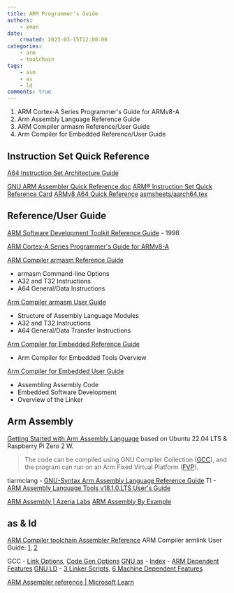 ```yaml
---
title: ARM Programmer's Guide
authors:
    - xman
date:
    created: 2023-03-15T12:00:00
categories:
    - arm
    - toolchain
tags:
    - asm
    - as
    - ld
comments: true
---
```


1. ARM Cortex-A Series Programmer's Guide for ARMv8-A
2. Arm Assembly Language Reference Guide
3. ARM Compiler armasm Reference/User Guide
4. Arm Compiler for Embedded Reference/User Guide

<!-- more -->

## Instruction Set Quick Reference

[A64 Instruction Set Architecture Guide](https://developer.arm.com/documentation/102374/latest/)

[GNU ARM Assembler Quick Reference.doc](https://www.ic.unicamp.br/~celio/mc404-2014/docs/gnu-arm-directives.pdf)
[ARM® Instruction Set Quick Reference Card](https://pages.cs.wisc.edu/~markhill/restricted/arm_isa_quick_reference.pdf)
[ARMv8 A64 Quick Reference](https://courses.cs.washington.edu/courses/cse469/19wi/arm64.pdf)
[asmsheets/aarch64.tex](https://github.com/flynd/asmsheets/blob/master/aarch64.tex)

## Reference/User Guide

[ARM Software Development Toolkit Reference Guide](https://developer.arm.com/documentation/dui0041/latest) - 1998

[ARM Cortex-A Series Programmer's Guide for ARMv8-A](https://developer.arm.com/documentation/den0024/latest)

[ARM Compiler armasm Reference Guide](https://developer.arm.com/documentation/dui0802/latest)

- armasm Command-line Options
- A32 and T32 Instructions
- A64 General/Data Instructions

[Arm Compiler armasm User Guide](https://developer.arm.com/documentation/dui0801/latest)

- Structure of Assembly Language Modules
- A32 and T32 Instructions
- A64 General/Data Transfer Instructions

[Arm Compiler for Embedded Reference Guide](https://developer.arm.com/documentation/101754/0622)

- Arm Compiler for Embedded Tools Overview

[Arm Compiler for Embedded User Guide](https://developer.arm.com/documentation/100748/0622?lang=en)

- Assembling Assembly Code
- Embedded Software Development
- Overview of the Linker

## Arm Assembly

[Getting Started with Arm Assembly Language](https://developer.arm.com/documentation/107829/0200) based on Ubuntu 22.04 LTS & Raspberry Pi Zero 2 W.

> The code can be compiled using GNU Compiler Collection ([GCC](https://gcc.gnu.org/)), and the program can run on an Arm Fixed Virtual Platform ([FVP](https://developer.arm.com/Tools%20and%20Software/Fixed%20Virtual%20Platforms)).

tiarmclang - [GNU-Syntax Arm Assembly Language Reference Guide](https://software-dl.ti.com/codegen/docs/tiarmclang/compiler_tools_user_guide/gnu_syntax_arm_asm_language/index.html)
TI - [ARM Assembly Language Tools v18.1.0.LTS User's Guide](https://downloads.ti.com/docs/esd/SPNU118U/)

[ARM Assembly | Azeria Labs](https://azeria-labs.com/writing-arm-assembly-part-1/)
[ARM Assembly By Example](https://armasm.com/)

## as & ld

[ARM Compiler toolchain Assembler Reference](https://developer.arm.com/documentation/dui0489/latest)
ARM Compiler armlink User Guide: [1](https://developer.arm.com/documentation/dui0474/latest), [2](https://developer.arm.com/documentation/dui0803/latest)

GCC - [Link Options](https://gcc.gnu.org/onlinedocs/gcc/Link-Options.html), [Code Gen Options](https://gcc.gnu.org/onlinedocs/gcc/Code-Gen-Options.html)
[GNU as](https://sourceware.org/binutils/docs/as/index.html) - [Index](https://sourceware.org/binutils/docs/as/AS-Index.html) - [ARM Dependent Features](https://sourceware.org/binutils/docs/as/ARM_002dDependent.html#ARM_002dDependent)
[GNU LD](https://sourceware.org/binutils/docs/ld/index.html) - [3 Linker Scripts](https://sourceware.org/binutils/docs/ld/Scripts.html), [6 Machine Dependent Features](https://sourceware.org/binutils/docs/ld/Machine-Dependent.html)

[ARM Assembler reference | Microsoft Learn](https://learn.microsoft.com/en-us/cpp/assembler/arm/arm-assembler-reference?view=msvc-170)
